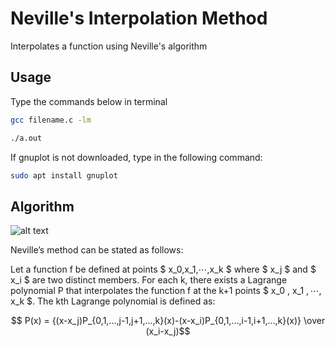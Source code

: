 # Neville's Interpolation Method
Interpolates a function using Neville's algorithm

## Usage
Type the commands below in terminal
```bash
gcc filename.c -lm
```
```bash
./a.out
```
If gnuplot is not downloaded, type in the following command:
```bash
sudo apt install gnuplot
```

## Algorithm

![alt text](https://i.imgur.com/ufuv3.png)

Neville’s method can be stated as follows:

Let a function f be defined at points $ x_0,x_1,⋯,x_k $ where $ x_j $ and $ x_i $ are two distinct members. For each k, there exists a Lagrange polynomial P that interpolates the function f at the k+1 points $ x_0 $,$ x_1 $,⋯,$ x_k $. The kth Lagrange polynomial is defined as:

$$ P(x) = {(x-x_j)P_{0,1,...,j-1,j+1,...,k}(x)-(x-x_i)P_{0,1,...,i-1,i+1,...,k}(x)} \over (x_i-x_j)$$
